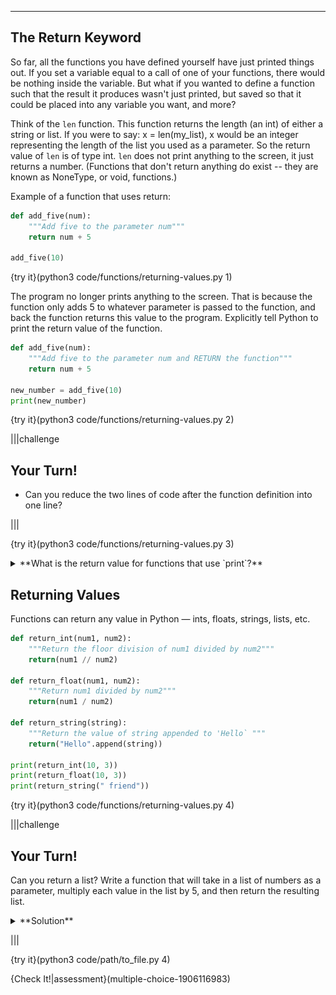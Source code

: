 ----------

## The Return Keyword

So far, all the functions you have defined yourself have just printed things out. If you set a variable equal to a call of one of your functions, there would be nothing inside the variable. But what if you wanted to define a function such that the result it produces wasn't just printed, but saved so that it could be placed into any variable you want, and more? 

Think of the `len` function. This function returns the length (an int) of either a string or list. If you were to say: x = len(my_list), x would be an integer representing the length of the list you used as a parameter. So the return value of `len` is of type int. `len` does not print anything to the screen, it just returns a number. (Functions that don't return anything do exist -- they are known as NoneType, or void, functions.)

Example of a function that uses return:

```python
def add_five(num):
    """Add five to the parameter num"""
    return num + 5
  
add_five(10)
```

{try it}(python3 code/functions/returning-values.py 1)

The program no longer prints anything to the screen. That is because the function only adds 5 to whatever parameter is passed to the function, and back the function returns this value to the program. Explicitly tell Python to print the return value of the function.

```python
def add_five(num):
    """Add five to the parameter num and RETURN the function"""
    return num + 5 
  
new_number = add_five(10)
print(new_number)
```

{try it}(python3 code/functions/returning-values.py 2)

|||challenge
## Your Turn!
- Can you reduce the two lines of code after the function definition into one line?

|||

{try it}(python3 code/functions/returning-values.py 3)

<details><summary>**What is the return value for functions that use `print`?**</summary>If every function in Python has a return value, what is the return value for functions that use `print`? The keyword `return` is not used, so you cannot see if it returns a string, a float, a list, etc. Functions that use `print` instead of `return` have a special return value called `NoneType`. Enter the code below to see the return type of the print statement as compared to the return value of the `len` function.<img src=".guides/images/none-type.png" /></details>

## Returning Values

Functions can return any value in Python — ints, floats, strings, lists, etc.

```python
def return_int(num1, num2):
    """Return the floor division of num1 divided by num2"""
    return(num1 // num2)
  
def return_float(num1, num2):
    """Return num1 divided by num2"""
    return(num1 / num2)
  
def return_string(string):
    """Return the value of string appended to 'Hello` """
    return("Hello".append(string))
  
print(return_int(10, 3))
print(return_float(10, 3))
print(return_string(" friend"))
```

{try it}(python3 code/functions/returning-values.py 4)

|||challenge
## Your Turn!
Can you return a list? Write a function that will take in a list of numbers as a parameter, multiply each value in the list by 5, and then return the resulting list. 
<details><summary>**Solution**</summary>The code below takes a list of numbers as a parameter. Each element of the list is multiplied by 5, and the new list is returned. <img src=".guides/images/return-list.png" /></details>

|||

{try it}(python3 code/path/to_file.py 4)

{Check It!|assessment}(multiple-choice-1906116983)
